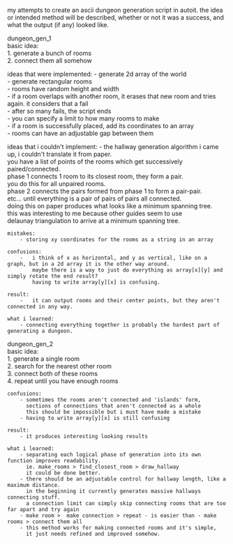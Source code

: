 my attempts to create an ascii dungeon generation script in autoit.  the idea or intended method will be described, whether or not it was a success, and what the output (if any) looked like.
  
  
  
dungeon_gen_1  
	basic idea:  
		1. generate a bunch of rooms  
		2. connect them all somehow  

  ideas that were implemented:
     - generate 2d array of the world  
     - generate rectangular rooms  
     - rooms have random height and width  
     - if a room overlaps with another room, it erases that new room and tries again. it considers that a fail  
     - after so many fails, the script ends  
     - you can specify a limit to how many rooms to make  
     - if a room is successfully placed, add its coordinates to an array  
     - rooms can have an adjustable gap between them  
  
ideas that i couldn't implement: 
	- the hallway generation algorithm i came up, i couldn't translate it from paper.  
			you have a list of points of the rooms which get successively paired/connected.  
			phase 1 connects 1 room to its closest room, they form a pair.  
			you do this for all unpaired rooms.  
			phase 2 connects the pairs formed from phase 1 to form a pair-pair.  
			etc... until everything is a pair of pairs of pairs all connected.  
			doing this on paper produces what looks like a minimum spanning tree.  
			this was interesting to me because other guides seem to use  
			delaunay triangulation to arrive at a minimum spanning tree.  
			  
	mistakes:  
		- storing xy coordinates for the rooms as a string in an array  

	confusions:  
		-	i think of x as horizontal, and y as vertical, like on a graph, but in a 2d array it is the other way around.  
			maybe there is a way to just do everything as array[x][y] and simply rotate the end result?  
			having to write array[y][x] is confusing.  
			  
	result:  
		-	it can output rooms and their center points, but they aren't connected in any way.  
			
	what i learned:  
		- connecting everything together is probably the hardest part of generating a dungeon.  
		  
  
  
  
dungeon_gen_2  
	basic idea:  
		1. generate a single room  
		2. search for the nearest other room  
		3. connect both of these rooms  
		4. repeat until you have enough rooms  
		
	confusions:
		- sometimes the rooms aren't connected and 'islands' form,
		  sections of connections that aren't connected as a whole
		  this should be impossible but i must have made a mistake
		- having to write array[y][x] is still confusing
		
	result:
		- it produces interesting looking results

	what i learned:
		- separating each logical phase of generation into its own function improves readability.  
		  ie. make_rooms > find_closest_room > draw_hallway  
		  it could be done better.  
		- there should be an adjustable control for hallway length, like a maximum distance.  
		  in the beginning it currently generates massive hallways connecting stuff.  
		  a connection limit can simply skip connecting rooms that are too far apart and try again  
		- make room >  make connection > repeat - is easier than - make rooms > connect them all  
		- this method works for making connected rooms and it's simple,  
		  it just needs refined and improved somehow.  





